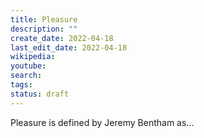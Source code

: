 ```yaml
---
title: Pleasure
description: ""
create_date: 2022-04-18
last_edit_date: 2022-04-18
wikipedia: 
youtube: 
search: 
tags:
status: draft
---
```

Pleasure is defined by Jeremy Bentham as...